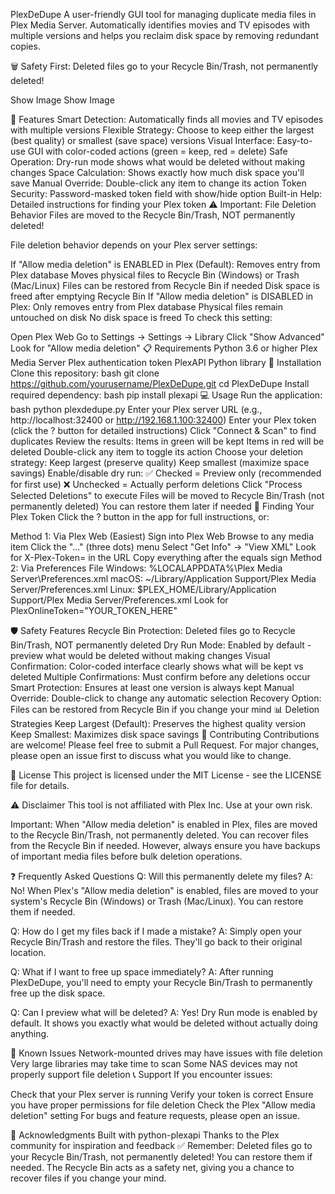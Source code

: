 PlexDeDupe
A user-friendly GUI tool for managing duplicate media files in Plex Media Server. Automatically identifies movies and TV episodes with multiple versions and helps you reclaim disk space by removing redundant copies.

🗑️ Safety First: Deleted files go to your Recycle Bin/Trash, not permanently deleted!

Show Image
Show Image

🎯 Features
Smart Detection: Automatically finds all movies and TV episodes with multiple versions
Flexible Strategy: Choose to keep either the largest (best quality) or smallest (save space) versions
Visual Interface: Easy-to-use GUI with color-coded actions (green = keep, red = delete)
Safe Operation: Dry-run mode shows what would be deleted without making changes
Space Calculation: Shows exactly how much disk space you'll save
Manual Override: Double-click any item to change its action
Token Security: Password-masked token field with show/hide option
Built-in Help: Detailed instructions for finding your Plex token
⚠️ Important: File Deletion Behavior
Files are moved to the Recycle Bin/Trash, NOT permanently deleted!

File deletion behavior depends on your Plex server settings:

If "Allow media deletion" is ENABLED in Plex (Default):
Removes entry from Plex database
Moves physical files to Recycle Bin (Windows) or Trash (Mac/Linux)
Files can be restored from Recycle Bin if needed
Disk space is freed after emptying Recycle Bin
If "Allow media deletion" is DISABLED in Plex:
Only removes entry from Plex database
Physical files remain untouched on disk
No disk space is freed
To check this setting:

Open Plex Web
Go to Settings → Settings → Library
Click "Show Advanced"
Look for "Allow media deletion"
📋 Requirements
Python 3.6 or higher
Plex Media Server
Plex authentication token
PlexAPI Python library
🚀 Installation
Clone this repository:
bash
git clone https://github.com/yourusername/PlexDeDupe.git
cd PlexDeDupe
Install required dependency:
bash
pip install plexapi
💻 Usage
Run the application:
bash
python plexdedupe.py
Enter your Plex server URL (e.g., http://localhost:32400 or http://192.168.1.100:32400)
Enter your Plex token (click the ? button for detailed instructions)
Click "Connect & Scan" to find duplicates
Review the results:
Items in green will be kept
Items in red will be deleted
Double-click any item to toggle its action
Choose your deletion strategy:
Keep largest (preserve quality)
Keep smallest (maximize space savings)
Enable/disable dry run:
✅ Checked = Preview only (recommended for first use)
❌ Unchecked = Actually perform deletions
Click "Process Selected Deletions" to execute
Files will be moved to Recycle Bin/Trash (not permanently deleted)
You can restore them later if needed
🔑 Finding Your Plex Token
Click the ? button in the app for full instructions, or:

Method 1: Via Plex Web (Easiest)
Sign into Plex Web
Browse to any media item
Click the "..." (three dots) menu
Select "Get Info" → "View XML"
Look for X-Plex-Token= in the URL
Copy everything after the equals sign
Method 2: Via Preferences File
Windows: %LOCALAPPDATA%\Plex Media Server\Preferences.xml
macOS: ~/Library/Application Support/Plex Media Server/Preferences.xml
Linux: $PLEX_HOME/Library/Application Support/Plex Media Server/Preferences.xml
Look for PlexOnlineToken="YOUR_TOKEN_HERE"

🛡️ Safety Features
Recycle Bin Protection: Deleted files go to Recycle Bin/Trash, NOT permanently deleted
Dry Run Mode: Enabled by default - preview what would be deleted without making changes
Visual Confirmation: Color-coded interface clearly shows what will be kept vs deleted
Multiple Confirmations: Must confirm before any deletions occur
Smart Protection: Ensures at least one version is always kept
Manual Override: Double-click to change any automatic selection
Recovery Option: Files can be restored from Recycle Bin if you change your mind
📊 Deletion Strategies
Keep Largest (Default): Preserves the highest quality version
Keep Smallest: Maximizes disk space savings
🤝 Contributing
Contributions are welcome! Please feel free to submit a Pull Request. For major changes, please open an issue first to discuss what you would like to change.

📝 License
This project is licensed under the MIT License - see the LICENSE file for details.

⚠️ Disclaimer
This tool is not affiliated with Plex Inc. Use at your own risk.

Important: When "Allow media deletion" is enabled in Plex, files are moved to the Recycle Bin/Trash, not permanently deleted. You can recover files from the Recycle Bin if needed. However, always ensure you have backups of important media files before bulk deletion operations.

❓ Frequently Asked Questions
Q: Will this permanently delete my files?
A: No! When Plex's "Allow media deletion" is enabled, files are moved to your system's Recycle Bin (Windows) or Trash (Mac/Linux). You can restore them if needed.

Q: How do I get my files back if I made a mistake?
A: Simply open your Recycle Bin/Trash and restore the files. They'll go back to their original location.

Q: What if I want to free up space immediately?
A: After running PlexDeDupe, you'll need to empty your Recycle Bin/Trash to permanently free up the disk space.

Q: Can I preview what will be deleted?
A: Yes! Dry Run mode is enabled by default. It shows you exactly what would be deleted without actually doing anything.

🐛 Known Issues
Network-mounted drives may have issues with file deletion
Very large libraries may take time to scan
Some NAS devices may not properly support file deletion
📞 Support
If you encounter issues:

Check that your Plex server is running
Verify your token is correct
Ensure you have proper permissions for file deletion
Check the Plex "Allow media deletion" setting
For bugs and feature requests, please open an issue.

🙏 Acknowledgments
Built with python-plexapi
Thanks to the Plex community for inspiration and feedback
✅ Remember: Deleted files go to your Recycle Bin/Trash, not permanently deleted! You can restore them if needed. The Recycle Bin acts as a safety net, giving you a chance to recover files if you change your mind.

